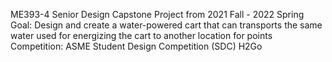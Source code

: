 ME393-4 Senior Design Capstone Project from 2021 Fall - 2022 Spring
Goal: Design and create a water-powered cart that can transports the same water used for energizing the cart to another location for points
Competition: ASME Student Design Competition (SDC) H2Go

